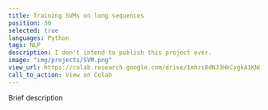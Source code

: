 ```yaml
---
title: Training SVMs on long sequences
position: 50
selected: true
languages: Python
tags: NLP
description: I don't intend to publish this project ever.
image: "img/projects/SVM.png"
view_url: https://colab.research.google.com/drive/1mhzs8dNJ3HkCygkA1KNORpCJAeL3cEUD#scrollTo=1rSoTkU7mxBB
call_to_action: View on Colab
---
```


Brief description